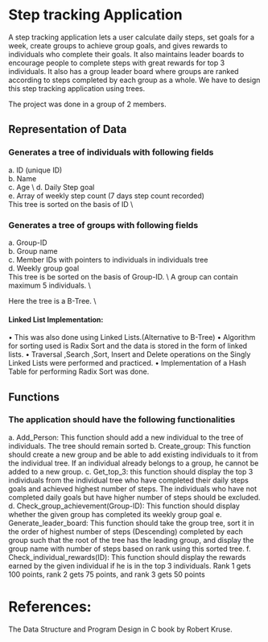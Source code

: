 # Step tracking Application

A step tracking application lets a user calculate daily steps, set goals for a week, create groups to
achieve group goals, and gives rewards to individuals who complete their goals. It also maintains
leader boards to encourage people to complete steps with great rewards for top 3 individuals. It also
has a group leader board where groups are ranked according to steps completed by each group as a
whole. We have to design this step tracking application using trees. 

The project was done in a group of 2 members.

## Representation of Data

### Generates a tree of individuals with following fields
a. ID (unique ID) \
b. Name \
c. Age \ 
d. Daily Step goal \
e. Array of weekly step count (7 days step count recorded) \
This tree is sorted on the basis of ID \

### Generates a tree of groups with following fields
a. Group-ID \
b. Group name \
c. Member IDs with pointers to individuals in individuals tree \
d. Weekly group goal \
This tree is be sorted on the basis of Group-ID. \ 
A group can contain maximum 5 individuals. \

Here the tree is a B-Tree. \

#### Linked List Implementation:
• This was also done using Linked Lists.(Alternative to B-Tree) 
•	Algorithm for sorting used is Radix Sort and the data is stored in the form of linked lists. 
•	Traversal ,Search ,Sort, Insert and Delete operations on the Singly Linked Lists were performed and practiced.
•	Implementation of a Hash Table for performing Radix Sort was done.

## Functions

### The application should have the following functionalities

a. Add_Person: This function should add a new individual to the tree of individuals. The
tree should remain sorted
b. Create_group: This function should create a new group and be able to add existing
individuals to it from the individual tree. If an individual already belongs to a group,
he cannot be added to a new group.
c. Get_top_3: this function should display the top 3 individuals from the individual tree
who have completed their daily steps goals and achieved highest number of steps.
The individuals who have not completed daily goals but have higher number of steps
should be excluded.
d. Check_group_achievement(Group-ID): This function should display whether the
given group has completed its weekly group goal
e. Generate_leader_board: This function should take the group tree, sort it in the
order of highest number of steps (Descending) completed by each group such that
the root of the tree has the leading group, and display the group name with number
of steps based on rank using this sorted tree.
f. Check_individual_rewards(ID): This function should display the rewards earned by
the given individual if he is in the top 3 individuals. Rank 1 gets 100 points, rank 2
gets 75 points, and rank 3 gets 50 points 

# References:
  The Data Structure and Program Design in C book by Robert Kruse.  
